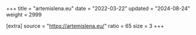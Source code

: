 +++
title = "artemislena.eu"
date = "2022-03-22"
updated = "2024-08-24"
weight = 2999

[extra]
source = "https://artemislena.eu/"
ratio = 65
size = 3
+++
